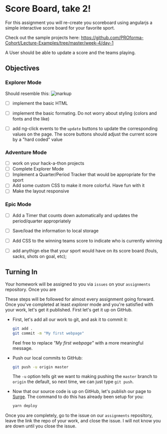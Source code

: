 # Score Board, take 2!

For this assignment you will re-create you scoreboard using angularjs a simple interactive score board for your favorite sport.

Check out the sample projects here: 
https://github.com/PROforma-Cohort/Lecture-Examples/tree/master/week-4/day-1

A User should be able to update a score and the teams playing. 


## Objectives

### Explorer Mode

Should resemble this: 
![markup](https://github.com/suncoast-devs/joint-training-curriculum-.net/raw/master/week-2/day-1/assests/scoreboard-day-1.buttons.PNG#1)


- [ ] implement the basic HTML
- [ ] implement the basic formating. Do not worry about styling (colors and fonts and the like)
- [ ] add ng-click events to the `update` buttons to update the corresponding values on the page. The score buttons should adjust the current score by a "hard coded" value



### Adventure Mode
- [ ] work on your hack-a-thon projects
- [ ] Complete Explorer Mode
- [ ] Implement a Quarter/Period Tracker that would be appropriate for the sport
- [ ] Add some custom CSS to make it more colorful. Have fun with it
- [ ] Make the layout responsive

### Epic Mode

- [ ] Add a Timer that counts down automatically and updates the period/quarter appropriately 
- [ ] Save/load the information to local storage
- [ ] Add CSS to the winning teams score to indicate who is currently winning
- [ ] add anythign else that your sport would have on its score board (fouls, sacks, shots on goal, etc);


## Turning In

Your homework will be assigned to you via `issues` on your `assignments` repository. Once you are

These steps will be followed for almost every assignment going forward. Once you've completed at least _explorer_ mode and you're satisfied with your work, let's get it published. First let's get it up on GitHub.

- First, let's add all our work to git, and ask it to commit it:

  ```sh
  git add .
  git commit -m "My first webpage"
  ```

  Feel free to replace _"My first webpage"_ with a more meaningful message.

- Push our local commits to GitHub:

  ```sh
  git push -u origin master
  ```

  The `-u` option tells git we want to making pushing the `master` branch to `origin` the default, so next time, we can just type `git push`.

- Now that our source code is up on GitHub, let's publish our page to [Surge](https://surge.sh). The command to do this has already been setup for you:

  ```sh
  yarn deploy
  ```

Once you are completely, go to the issue on our `assignments` repository, leave the link the repo of your work, and close the issue. I will not know you are down until you close the issue. 
